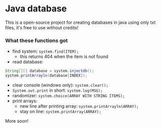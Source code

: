 # Java database
This is a open-source project for creating databases in java using only txt files, it's free to use without credits!
### What these functions got
- find system: `system.find(ITEM);`
  - this returns 404 when the item is not found
- read database:
```java
String[][] database = system.injectdb();
system.printArrayln(database[INDEX]);
```
- clear console (windows only): `system.clear();`
- `System.out.print` in short: `system.log(MSG);`
- randomizer: `system.choice(ARRAY WITH STRING ITEMS);`
- print arrays:
  - new line after printing array: `system.printArrayln(ARRAY);`
  - stay on line: `system.printArray(ARRAY);`

More soon!
